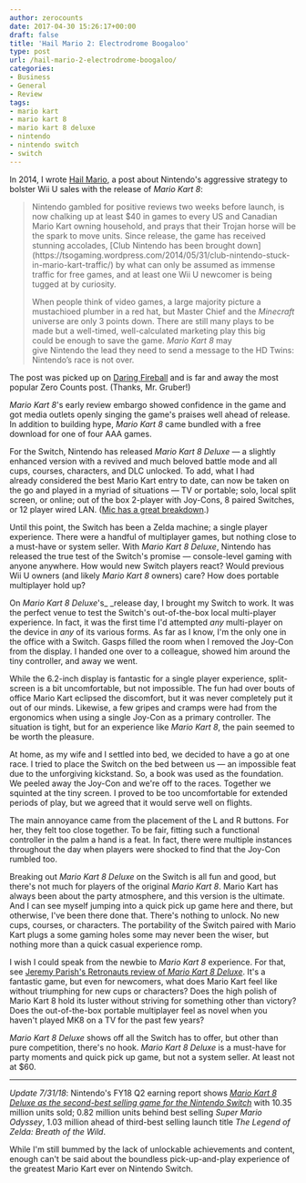 ```yaml
---
author: zerocounts
date: 2017-04-30 15:26:17+00:00
draft: false
title: 'Hail Mario 2: Electrodrome Boogaloo'
type: post
url: /hail-mario-2-electrodrome-boogaloo/
categories:
- Business
- General
- Review
tags:
- mario kart
- mario kart 8
- mario kart 8 deluxe
- nintendo
- nintendo switch
- switch
---
```


In 2014, I wrote [Hail Mario](https://www.zerocounts.net/2014/06/01/hail-mario/), a post about Nintendo's aggressive strategy to bolster Wii U sales with the release of _Mario Kart 8_:


<blockquote>Nintendo gambled for positive reviews two weeks before launch, is now chalking up at least $40 in games to every US and Canadian Mario Kart owning household, and prays that their Trojan horse will be the spark to move units. Since release, the game has received stunning accolades, [Club Nintendo has been brought down](https://tsogaming.wordpress.com/2014/05/31/club-nintendo-stuck-in-mario-kart-traffic/) by what can only be assumed as immense traffic for free games, and at least one Wii U newcomer is being tugged at by curiosity.

When people think of video games, a large majority picture a mustachioed plumber in a red hat, but Master Chief and the _Minecraft_ universe are only 3 points down. There are still many plays to be made but a well-timed, well-calculated marketing play this big could be enough to save the game. _Mario Kart 8_ may give Nintendo the lead they need to send a message to the HD Twins: Nintendo’s race is not over.

</blockquote>

The post was picked up on [Daring Fireball](http://daringfireball.net/linked/2014/06/01/hail-mario) and is far and away the most popular Zero Counts post. (Thanks, Mr. Gruber!)

_Mario Kart 8_'s early review embargo showed confidence in the game and got media outlets openly singing the game's praises well ahead of release. In addition to building hype, _Mario Kart 8_ came bundled with a free download for one of four AAA games.

For the Switch, Nintendo has released _Mario Kart 8 Deluxe_ — a slightly enhanced version with a revived and much beloved battle mode and all cups, courses, characters, and DLC unlocked. To add, what I had already considered the best Mario Kart entry to date, can now be taken on the go and played in a myriad of situations — TV or portable; solo, local split screen, or online; out of the box 2-player with Joy-Cons, 8 paired Switches, or 12 player wired LAN. ([Mic has a great breakdown](https://mic.com/articles/175172/mario-kart-8-deluxe-multiplayer-guide-how-many-players-can-race-on-one-nintendo-switch).)

Until this point, the Switch has been a Zelda machine; a single player experience. There were a handful of multiplayer games, but nothing close to a must-have or system seller. With _Mario Kart 8 Deluxe_, Nintendo has released the true test of the Switch's promise — console-level gaming with anyone anywhere. How would new Switch players react? Would previous Wii U owners (and likely _Mario Kart 8_ owners) care? How does portable multiplayer hold up?

On _Mario Kart 8 Deluxe_'s_ _release day, I brought my Switch to work. It was the perfect venue to test the Switch's out-of-the-box local multi-player experience. In fact, it was the first time I'd attempted _any_ multi-player on the device in _any_ of its various forms. As far as I know, I'm the only one in the office with a Switch. Gasps filled the room when I removed the Joy-Con from the display. I handed one over to a colleague, showed him around the tiny controller, and away we went.

While the 6.2-inch display is fantastic for a single player experience, split-screen is a bit uncomfortable, but not impossible. The fun had over bouts of office Mario Kart eclipsed the discomfort, but it was never completely put it out of our minds. Likewise, a few gripes and cramps were had from the ergonomics when using a single Joy-Con as a primary controller. The situation is tight, but for an experience like _Mario Kart 8_, the pain seemed to be worth the pleasure.

At home, as my wife and I settled into bed, we decided to have a go at one race. I tried to place the Switch on the bed between us — an impossible feat due to the unforgiving kickstand. So, a book was used as the foundation. We peeled away the Joy-Con and we're off to the races. Together we squinted at the tiny screen. I proved to be too uncomfortable for extended periods of play, but we agreed that it would serve well on flights.

The main annoyance came from the placement of the L and R buttons. For her, they felt too close together. To be fair, fitting such a functional controller in the palm a hand is a feat. In fact, there were multiple instances throughout the day when players were shocked to find that the Joy-Con rumbled too.

Breaking out _Mario Kart 8 Deluxe_ on the Switch is all fun and good, but there's not much for players of the original _Mario Kart 8_. Mario Kart has always been about the party atmosphere, and this version is the ultimate. And I can see myself jumping into a quick pick up game here and there, but otherwise, I've been there done that. There's nothing to unlock. No new cups, courses, or characters. The portability of the Switch paired with Mario Kart plugs a some gaming holes some may never been the wiser, but nothing more than a quick casual experience romp.

I wish I could speak from the newbie to _Mario Kart 8_ experience. For that, see [Jeremy Parish's Retronauts review of ](http://www.retronauts.com/?p=2288)[_Mario Kart 8 Deluxe_](http://www.retronauts.com/?p=2288). It's a fantastic game, but even for newcomers, what does Mario Kart feel like without triumphing for new cups or characters? Does the high polish of Mario Kart 8 hold its luster without striving for something other than victory? Does the out-of-the-box portable multiplayer feel as novel when you haven't played MK8 on a TV for the past few years?

_Mario Kart 8 Deluxe_ shows off all the Switch has to offer, but other than pure competition, there's no hook. _Mario Kart 8 Deluxe_ is a must-have for party moments and quick pick up game, but not a system seller. At least not at $60.



* * *



_Update 7/31/18_: Nintendo's FY18 Q2 earning report shows _[Mario Kart 8 Deluxe as the second](https://www.nintendo.co.jp/ir/en/finance/software/index.html)[-](https://www.nintendo.co.jp/ir/en/finance/software/index.html)[best selling game for the Nintendo Switch](https://www.nintendo.co.jp/ir/en/finance/software/index.html)_ with 10.35 million units sold; 0.82 million units behind best selling _Super Mario Odyssey_, 1.03 million ahead of third-best selling launch title _The Legend of Zelda: Breath of the Wild_.

While I'm still bummed by the lack of unlockable achievements and content, enough can't be said about the boundless pick-up-and-play experience of the greatest Mario Kart ever on Nintendo Switch.
